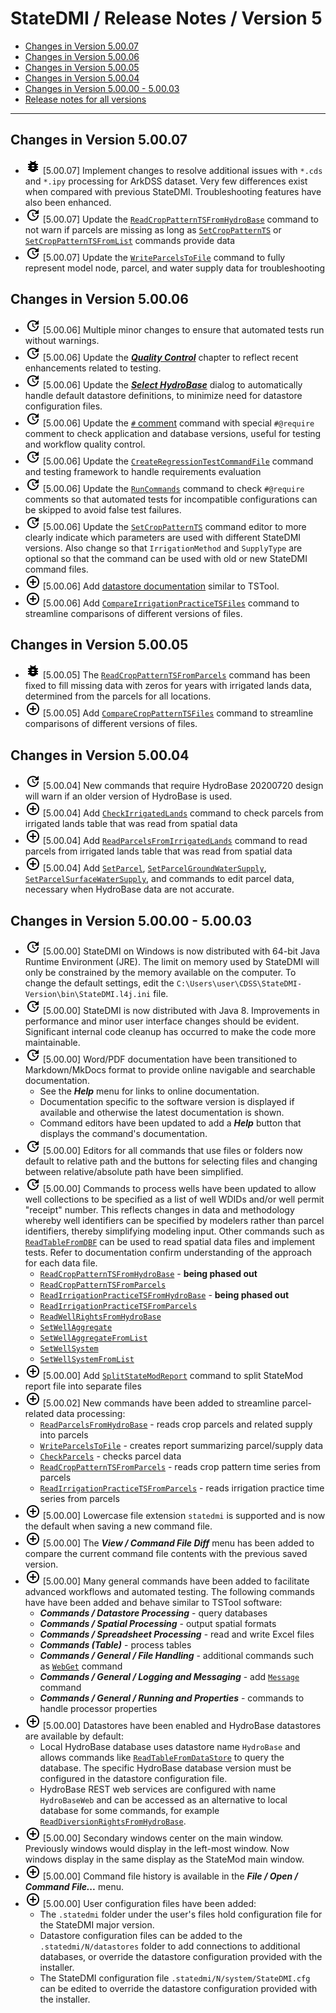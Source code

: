 # StateDMI / Release Notes / Version 5 #

* [Changes in Version 5.00.07](#changes-in-version-50007)
* [Changes in Version 5.00.06](#changes-in-version-50006)
* [Changes in Version 5.00.05](#changes-in-version-50005)
* [Changes in Version 5.00.04](#changes-in-version-50004)
* [Changes in Version 5.00.00 - 5.00.03](#changes-in-version-50000-50003)
* [Release notes for all versions](release-notes.md)

----------

## Changes in Version 5.00.07 ##

* ![bug](bug.png) [5.00.07] Implement changes to resolve additional issues with `*.cds` and `*.ipy`
processing for ArkDSS dataset.  Very few differences exist when compared with previous StateDMI.
Troubleshooting features have also been enhanced.
* ![change](change.png) [5.00.07] Update the 
[`ReadCropPatternTSFromHydroBase`](../command-ref/ReadCropPatternTSFromHydroBase/ReadCropPatternTSFromHydroBase.md) command
to not warn if parcels are missing as long as
[`SetCropPatternTS`](../command-ref/SetCropPatternTS/SetCropPatternTS.md) or
[`SetCropPatternTSFromList`](../command-ref/SetCropPatternTSFromList/SetCropPatternTSFromList.md) commands
provide data
* ![change](change.png) [5.00.07] Update the 
[`WriteParcelsToFile`](../command-ref/WriteParcelsToFile/WriteParcelsToFile.md) command to fully represent
model node, parcel, and water supply data for troubleshooting

## Changes in Version 5.00.06 ##

* ![change](change.png) [5.00.06] Multiple minor changes to ensure that automated tests run without warnings.
* ![change](change.png) [5.00.06] Update the 
[***Quality Control***](../quality-control/quality-control.md) chapter to reflect recent enhancements
related to testing.
* ![change](change.png) [5.00.06] Update the
[***Select HydroBase***](../getting-started/getting-started.md#select-hydrobase-dialog) dialog
to automatically handle default datastore definitions, to minimize need for datastore configuration files.
* ![change](change.png) [5.00.06] Update the 
[`#` comment](../command-ref/Comment/Comment.md) command with
special `#@require` comment to check application and database versions,
useful for testing and workflow quality control.
* ![change](change.png) [5.00.06] Update the 
[`CreateRegressionTestCommandFile`](../command-ref/CreateRegressionTestCommandFile/CreateRegressionTestCommandFile.md) command
and testing framework to handle requirements evaluation
* ![change](change.png) [5.00.06] Update the 
[`RunCommands`](../command-ref/RunCommands/RunCommands.md) command to
check `#@require` comments so that automated tests for incompatible
configurations can be skipped to avoid false test failures.
* ![change](change.png) [5.00.06] Update the 
[`SetCropPatternTS`](../command-ref/SetCropPatternTS/SetCropPatternTS.md) command editor
to more clearly indicate which parameters are used with different StateDMI versions.
Also change so that `IrrigationMethod` and `SupplyType` are optional so that the
command can be used with old or new StateDMI command files.
* ![new](new.png) [5.00.06] Add [datastore documentation](../datastore-ref/overview.md) similar to TSTool.
* ![new](new.png) [5.00.06] Add 
[`CompareIrrigationPracticeTSFiles`](../command-ref/CompareIrrigationPracticeTSFiles/CompareIrrigationPracticeTSFiles.md) command to
streamline comparisons of different versions of files.

## Changes in Version 5.00.05 ##

* ![bug](bug.png) [5.00.05] The
[`ReadCropPatternTSFromParcels`](../command-ref/ReadCropPatternTSFromParcels/ReadCropPatternTSFromParcels.md) command
has been fixed to fill missing data with zeros for years with irrigated lands data,
determined from the parcels for all locations.
* ![new](new.png) [5.00.05] Add 
[`CompareCropPatternTSFiles`](../command-ref/CompareCropPatternTSFiles/CompareCropPatternTSFiles.md) command to
streamline comparisons of different versions of files.

## Changes in Version 5.00.04 ##

* ![change](change.png) [5.00.04] New commands that require HydroBase 20200720 design
will warn if an older version of HydroBase is used.
* ![new](new.png) [5.00.04] Add 
[`CheckIrrigatedLands`](../command-ref/CheckIrrigatedLands/CheckIrrigatedLands.md) command to
check parcels from irrigated lands table that was read from spatial data
* ![new](new.png) [5.00.04] Add 
[`ReadParcelsFromIrrigatedLands`](../command-ref/ReadParcelsFromIrrigatedLands/ReadParcelsFromIrrigatedLands.md) command to
read parcels from irrigated lands table that was read from spatial data
* ![new](new.png) [5.00.04] Add 
[`SetParcel`](../command-ref/SetParcel/SetParcel.md),
[`SetParcelGroundWaterSupply`](../command-ref/SetParcelGroundWaterSupply/SetParcelGroundWaterSupply.md),
[`SetParcelSurfaceWaterSupply`](../command-ref/SetParcelSurfaceWaterSupply/SetParcelSurfaceWaterSupply.md), and
commands to edit parcel data, necessary when HydroBase data are not accurate.

## Changes in Version 5.00.00 - 5.00.03 ##

* ![change](change.png) [5.00.00] StateDMI on Windows is now distributed with
64-bit Java Runtime Environment (JRE).
The limit on memory used by StateDMI will only be constrained by the memory
available on the computer.
To change the default settings, edit the `C:\Users\user\CDSS\StateDMI-Version\bin\StateDMI.l4j.ini` file.
* ![change](change.png) [5.00.00] StateDMI is now distributed with Java 8.
Improvements in performance and minor user interface changes should be evident.
Significant internal code cleanup has occurred to make the code more maintainable.
* ![change](change.png) [5.00.00] Word/PDF documentation have been transitioned to Markdown/MkDocs
format to provide online navigable and searchable documentation.
	+ See the ***Help*** menu for links to online documentation.
	+ Documentation specific to the software version is displayed if available and otherwise
	the latest documentation is shown.
	+ Command editors have been updated to add a ***Help*** button that displays the command's documentation.
* ![change](change.png) [5.00.00] Editors for all commands that use files or folders now default to relative path
and the buttons for selecting files and changing between relative/absolute path have been simplified.
* ![change](change.png) [5.00.00] Commands to process wells have been updated to
allow well collections to be specified as a list of well WDIDs and/or well permit "receipt" number.
This reflects changes in data and methodology whereby well identifiers can be specified by
modelers rather than parcel identifiers, thereby simplifying modeling input.
Other commands such as [`ReadTableFromDBF`](../command-ref/ReadTableFromDBF/ReadTableFromDBF.md) can be used
to read spatial data files and implement tests.
Refer to documentation confirm understanding of the approach for each data file.
	* [`ReadCropPatternTSFromHydroBase`](../command-ref/ReadCropPatternTSFromHydroBase/ReadCropPatternTSFromHydroBase.md) - **being phased out**
	* [`ReadCropPatternTSFromParcels`](../command-ref/ReadCropPatternTSFromParcels/ReadCropPatternTSFromParcels.md)
	* [`ReadIrrigationPracticeTSFromHydroBase`](../command-ref/ReadIrrigationPracticeTSFromHydroBase/ReadIrrigationPracticeTSFromHydroBase.md) - **being phased out**
	* [`ReadIrrigationPracticeTSFromParcels`](../command-ref/ReadIrrigationPracticeTSFromParcels/ReadIrrigationPracticeTSFromParcels.md)
	* [`ReadWellRightsFromHydroBase`](../command-ref/ReadWellRightsFromHydroBase/ReadWellRightsFromHydroBase.md)
	* [`SetWellAggregate`](../command-ref/SetWellAggregate/SetWellAggregate.md)
	* [`SetWellAggregateFromList`](../command-ref/SetWellAggregateFromList/SetWellAggregateFromList.md)
	* [`SetWellSystem`](../command-ref/SetWellSystem/SetWellSystem.md)
	* [`SetWellSystemFromList`](../command-ref/SetWellSystemFromList/SetWellSystemFromList.md)
* ![new](new.png) [5.00.00] Add 
[`SplitStateModReport`](../command-ref/SplitStateModReport/SplitStateModReport.md) command to split StateMod
report file into separate files
* ![new](new.png) [5.00.02] New commands have been added to streamline parcel-related data processing:
	+ [`ReadParcelsFromHydroBase`](../command-ref/ReadParcelsFromHydroBase/ReadParcelsFromHydroBase.md) - reads crop parcels and related supply into parcels
	+ [`WriteParcelsToFile`](../command-ref/WriteParcelsToFile/WriteParcelsToFile.md) - creates report summarizing parcel/supply data
	+ [`CheckParcels`](../command-ref/CheckParcels/CheckParcels.md) - checks parcel data
	+ [`ReadCropPatternTSFromParcels`](../command-ref/ReadCropPatternTSFromParcels/ReadCropPatternTSFromParcels.md) - reads crop pattern time series from parcels
	+ [`ReadIrrigationPracticeTSFromParcels`](../command-ref/ReadIrrigationPracticeTSFromParcels/ReadIrrigationPracticeTSFromParcels.md) - reads irrigation practice time series from parcels
* ![new](new.png) [5.00.00] Lowercase file extension `statedmi` is supported and is now the default
when saving a new command file.
* ![new](new.png) [5.00.00] The ***View / Command File Diff*** menu has been added to compare the
current command file contents with the previous saved version.
* ![new](new.png) [5.00.00] Many general commands have been added to facilitate advanced
workflows and automated testing.  The following commands have have been added and behave
similar to TSTool software:
	+ ***Commands / Datastore Processing*** - query databases
	+ ***Commands / Spatial Processing*** - output spatial formats
	+ ***Commands / Spreadsheet Processing*** - read and write Excel files
	+ ***Commands (Table)*** - process tables
	+ ***Commands / General / File Handling*** - additional commands such as [`WebGet`](../command-ref/WebGet/WebGet.md) command
	+ ***Commands / General / Logging and Messaging*** - add [`Message`](../command-ref/Message/Message.md) command
	+ ***Commands / General / Running and Properties*** - commands to handle processor properties
* ![new](new.png) [5.00.00] Datastores have been enabled and HydroBase datastores are available by default:
	+ Local HydroBase database uses datastore name `HydroBase` and allows
	commands like [`ReadTableFromDataStore`](../command-ref/ReadTableFromDataStore/ReadTableFromDataStore.md)
	to query the database.
	The specific HydroBase database version must be configured in the datastore configuration file.
	+ HydroBase REST web services are configured with name `HydroBaseWeb` and can
	be accessed as an alternative to local database for some commands, for example
	[`ReadDiversionRightsFromHydroBase`](../command-ref/ReadDiversionRightsFromHydroBase/ReadDiversionRightsFromHydroBase.md).
* ![new](new.png) [5.00.00] Secondary windows center on the main window.
Previously windows would display in the left-most window.
Now windows display in the same display as the StateMod main window.
* ![new](new.png) [5.00.00] Command file history is available in the ***File / Open / Command File...*** menu.
* ![new](new.png) [5.00.00] User configuration files have been added:
	+ The `.statedmi` folder under the user's files hold configuration file for the StateDMI major version.
	+ Datastore configuration files can be added to the `.statedmi/N/datastores` folder to add connections to
	additional databases, or override the datastore configuration provided with the installer.
	+ The StateDMI configuration file `.statedmi/N/system/StateDMI.cfg` can be edited to 
	override the datastore configuration provided with the installer.
